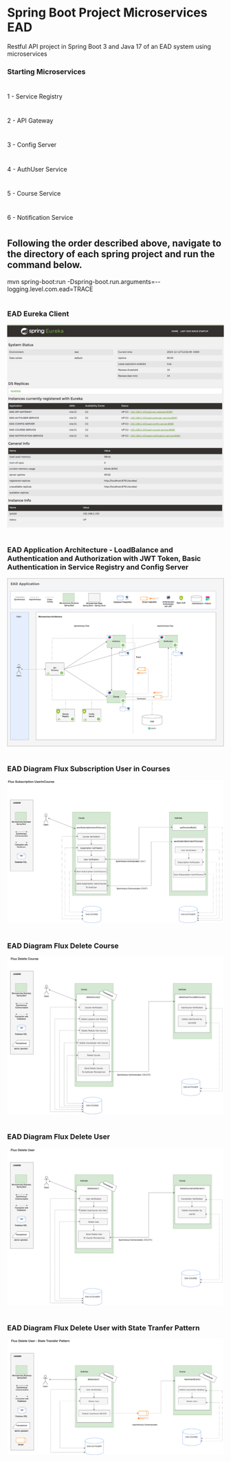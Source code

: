 # Spring Boot Project Microservices EAD
Restful API project in Spring Boot 3 and Java 17 of an EAD system using microservices

### Starting Microservices
#
1 - Service Registry
#
2 - API Gateway
#
3 - Config Server
#
4 - AuthUser Service
#
5 - Course Service
#
6 - Notification Service
#

## Following the order described above, navigate to the directory of each spring project and run the command below.
mvn spring-boot:run -Dspring-boot.run.arguments=--logging.level.com.ead=TRACE

#
### EAD Eureka Client
![EAD Eureka Client](https://github.com/devadilson/springboot_ms_ead/blob/mainv2/ead_diagram/Spring_Eureka_V2.png?raw=true)

#
### EAD Application Architecture - LoadBalance and Authentication and Authorization with JWT Token, Basic Authentication in Service Registry and Config Server
![EAD Architecture](https://github.com/devadilson/springboot_ms_ead/blob/mainv2/ead_diagram/EAD-Arquitetura-Microservices_V2.png?raw=true)

#
### EAD Diagram Flux Subscription User in Courses
![EAD Flux Subscription User in Course](https://github.com/devadilson/springboot_ms_ead/blob/main/ead_diagram/Diagrama-Flux-Subscription-UserInCourse.drawio.png?raw=true)

#
### EAD Diagram Flux Delete Course
![EAD Diagram Flux Delete Course](https://github.com/devadilson/springboot_ms_ead/blob/main/ead_diagram/Flux-Delete-Course.drawio.png?raw=true)

#
### EAD Diagram Flux Delete User
![EAD Diagram Flux Delete User](https://github.com/devadilson/springboot_ms_ead/blob/main/ead_diagram/Flux-Delete-User.drawio.png?raw=true)

#
### EAD Diagram Flux Delete User with State Tranfer Pattern
![EAD Diagram Flux Delete User with State Tranfer Patterns](https://github.com/devadilson/springboot_ms_ead/blob/mainv2/ead_diagram/EAD-Arquitetura-Microservices_V2_Flux_Delete_User_State_Transfer.png?raw=true)
